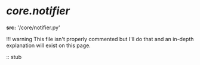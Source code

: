 # ***core.notifier***
**src:** '/core/notifier.py'

!!! warning
    This file isn't properly commented but I'll do that and an in-depth explanation will exist on this page. 


:: stub